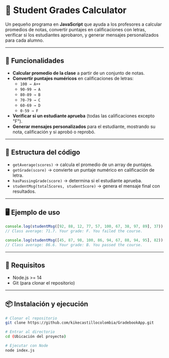 # 📘 Student Grades Calculator

Un pequeño programa en **JavaScript** que ayuda a los profesores a calcular promedios de notas, convertir puntajes en calificaciones con letras, verificar si los estudiantes aprobaron, y generar mensajes personalizados para cada alumno.

---

## 🚀 Funcionalidades

- **Calcular promedio de la clase** a partir de un conjunto de notas.  
- **Convertir puntajes numéricos** en calificaciones de letras:  
  - `100 → A++`  
  - `90-99 → A`  
  - `80-89 → B`  
  - `70-79 → C`  
  - `60-69 → D`  
  - `0-59 → F`  
- **Verificar si un estudiante aprueba** (todas las calificaciones excepto "F").  
- **Generar mensajes personalizados** para el estudiante, mostrando su nota, calificación y si aprobó o reprobó.

---

## 📂 Estructura del código

- `getAverage(scores)` → calcula el promedio de un array de puntajes.  
- `getGrade(score)` → convierte un puntaje numérico en calificación de letra.  
- `hasPassingGrade(score)` → determina si el estudiante aprueba.  
- `studentMsg(totalScores, studentScore)` → genera el mensaje final con resultados.  

---

## 🖥️ Ejemplo de uso

```javascript
console.log(studentMsg([92, 88, 12, 77, 57, 100, 67, 38, 97, 89], 37));
// Class average: 71.7. Your grade: F. You failed the course.

console.log(studentMsg([45, 87, 98, 100, 86, 94, 67, 88, 94, 95], 82));
// Class average: 86.6. Your grade: B. You passed the course.
````

---

## 🔧 Requisitos

* Node.js >= 14
* Git (para clonar el repositorio)

---

## 📦 Instalación y ejecución

```bash
# Clonar el repositorio
git clone https://github.com/kikecastillocolombia/GradebookApp.git

# Entrar al directorio
cd (Ubicación del proyecto)

# Ejecutar con Node
node index.js
```
